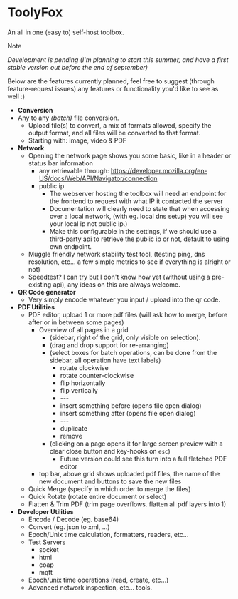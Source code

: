 # ToolyFox
An all in one (easy to) self-host toolbox.

> [!NOTE]
> *Development is pending (I'm planning to start this summer, and have a first stable version out before the end of september)*

Below are the features currently planned, feel free to suggest (through feature-request issues) any features or functionality you'd like to see as well :)

- **Conversion**
- Any to any _(batch)_ file conversion.
  - Upload file(s) to convert, a mix of formats allowed, specify the output format, and all files will be converted to that format.
  - Starting with: image, video & PDF
- **Network**
  - Opening the network page shows you some basic, like in a header or status bar information
    - any retrievable through: https://developer.mozilla.org/en-US/docs/Web/API/Navigator/connection
    - public ip
      - The webserver hosting the toolbox will need an endpoint for the frontend to request with what IP it contacted the server
      - Documentation will clearly need to state that when accessing over a local network, (with eg. local dns setup) you will see your local ip not public ip.)
      - Make this configurable in the settings, if we should use a third-party api to retrieve the public ip or not, default to using own endpoint.
  - Muggle friendly network stability test tool, (testing ping, dns resolution, etc... a few simple metrics to see if everything is alright or not)
  - Speedtest? I can try but I don't know how yet (without using a pre-existing api), any ideas on this are always welcome.
- **QR Code generator**
  - Very simply encode whatever you input / upload into the qr code.
- **PDF Utilities**
  - PDF editor, upload 1 or more pdf files (will ask how to merge, before after or in between some pages)
    - Overview of all pages in a grid
      - (sidebar, right of the grid, only visible on selection).
      - (drag and drop support for re-arranging)
      - (select boxes for batch operations, can be done from the sidebar, all operation have text labels)
        - rotate clockwise
        - rotate counter-clockwise
        - flip horizontally
        - flip vertically
        - \-\-\-
        - insert something before (opens file open dialog)
        - insert something after (opens file open dialog)
        - \-\-\-
        - duplicate
        - remove
      - (clicking on a page opens it for large screen preview with a clear close button and key-hooks on `esc`)
        - Future version could see this turn into a full fletched PDF editor 
    - top bar, above grid shows uploaded pdf files, the name of the new document and buttons to save the new files
  - Quick Merge (specify in which order to merge the files)
  - Quick Rotate (rotate entire document or select)
  - Flatten & Trim PDF (trim page overflows. flatten all pdf layers into 1)
- **Developer Utilities**
  - Encode / Decode (eg. base64)
  - Convert (eg. json to xml, ...)
  - Epoch/Unix time calculation, formatters, readers, etc...
  - Test Servers
    - socket
    - html
    - coap
    - mqtt
  - Epoch/unix time operations (read, create, etc...)
  - Advanced network inspection, etc... tools.

